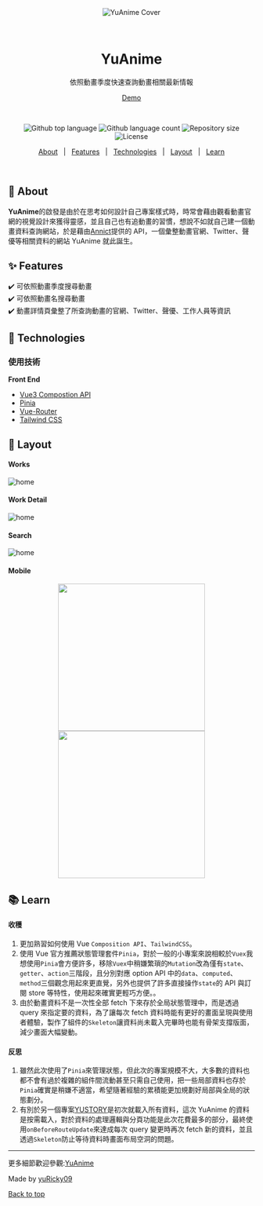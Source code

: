 <div align="center" id="top"> 
  <img src="./sample/yuanime-sample1.png" alt="YuAnime Cover" />

&#xa0;

</div>
<div align="center">
  <h1>YuAnime</h1>
  <p>依照動畫季度快速查詢動畫相關最新情報</p>
  <a href="https://yu-anime.vercel.app/">Demo</a>
</div>

&#xa0;

<p align="center">
  <img alt="Github top language" src="https://img.shields.io/github/languages/top/yuRicky09/YuAnime?color=56BEB8">

  <img alt="Github language count" src="https://img.shields.io/github/languages/count/yuRicky09/YuAnime?color=blue">

  <img alt="Repository size" src="https://img.shields.io/github/repo-size/yuRicky09/YuAnime?color=lightgrey">

  <img alt="License" src="https://img.shields.io/github/stars/yuRicky09/YuAnime?color=yellow">
</p>

<p align="center">
  <a href="#dart-about">About</a> &#xa0; | &#xa0; 
  <a href="#sparkles-features">Features</a> &#xa0; | &#xa0;
  <a href="#rocket-technologies">Technologies</a> &#xa0; | &#xa0;
  <a href="#art-layout">Layout</a> &#xa0; | &#xa0;
  <a href="#books-learn">Learn</a>
</p>

<br>

## :dart: About

**YuAnime**的啟發是由於在思考如何設計自己專案樣式時，時常會藉由觀看動畫官網的視覺設計來獲得靈感，並且自己也有追動畫的習慣，想說不如就自己建一個動畫資料查詢網站，於是藉由<a href="https://developers.annict.com/" target="_blank">Annict</a>提供的 API，一個彙整動畫官網、Twitter、聲優等相關資料的網站 YuAnime 就此誕生。

## :sparkles: Features

:heavy_check_mark: 可依照動畫季度搜尋動畫 <br>
:heavy_check_mark: 可依照動畫名搜尋動畫 <br>
:heavy_check_mark: 動畫詳情頁彙整了所查詢動畫的官網、Twitter、聲優、工作人員等資訊 <br>

## :rocket: Technologies

### 使用技術

**Front End**

- [Vue3 Compostion API](https://vuejs.org/guide/introduction.html)
- [Pinia](https://pinia.vuejs.org/)
- [Vue-Router](https://router.vuejs.org/)
- [Tailwind CSS](https://tailwindcss.com/)

## :art: Layout

#### Works

<img alt="home" src="./sample/yuanime-sample2.png">

#### Work Detail

<img alt="home" src="./sample/yuanime-sample3.png">

#### Search

<img alt="home" src="./sample/yuanime-sample4.png">

#### Mobile

<p align="center">
  <img src="./sample/yuanime-sample5.png" width="300" />
  
  <img src="./sample/yuanime-sample6.png" width="300" />
</p>

## :books: Learn

#### 收穫

1. 更加熟習如何使用 Vue `Composition API`、`TailwindCSS`。
2. 使用 Vue 官方推薦狀態管理套件`Pinia`，對於一般的小專案來說相較於`Vuex`我想使用`Pinia`會方便許多，移除`Vuex`中稍嫌繁瑣的`Mutation`改為僅有`state`、`getter`、`action`三階段，且分別對應 option API 中的`data`、`computed`、`method`三個觀念用起來更直覺，另外也提供了許多直接操作`state`的 API 與訂閱 store 等特性，使用起來確實更輕巧方便。。
3. 由於動畫資料不是一次性全部 fetch 下來存於全局狀態管理中，而是透過 query 來指定要的資料，為了讓每次 fetch 資料時能有更好的畫面呈現與使用者體驗，製作了組件的`Skeleton`讓資料尚未載入完畢時也能有骨架支撐版面，減少畫面大幅變動。

#### 反思

1. 雖然此次使用了`Pinia`來管理狀態，但此次的專案規模不大，大多數的資料也都不會有過於複雜的組件間流動甚至只需自己使用，把一些局部資料也存於`Pinia`確實是稍嫌不適當，希望隨著經驗的累積能更加規劃好局部與全局的狀態劃分。
2. 有別於另一個專案<a href="https://yustory-ded59.firebaseapp.com/" target="_blank">YUSTORY</a>是初次就載入所有資料，這次 YuAnime 的資料是按需載入，對於資料的處理邏輯與分頁功能是此次花費最多的部分，最終使用`onBeforeRouteUpdate`來達成每次 query 變更時再次 fetch 新的資料，並且透過`Skeleton`防止等待資料時畫面布局空洞的問題。

---

更多細節歡迎參觀:<a href="https://yu-anime.vercel.app/" target="_blank">YuAnime</a>

Made by <a href="https://github.com/yuRicky09" 
target="_blank">yuRicky09</a>

<a href="#top">Back to top</a>
